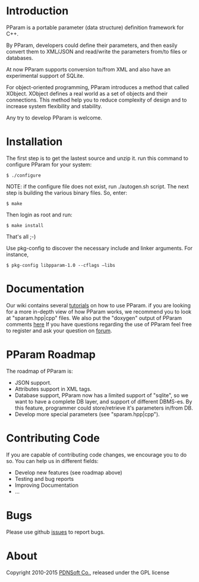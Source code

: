 # Introduction
PParam is a portable parameter (data structure) definition framework for C++.

By PParam, developers could define their parameters, and then easily convert them to XML/JSON and read/write the parameters from/to files or databases.

At now PParam supports conversion to/from XML and also have an experimental support of SQLite. 

For object-oriented programming, PParam introduces a method that called XObject. XObject defines a real world as a set of objects and their connections. This method help you to reduce complexity of design and to increase system flexibility and stability.

Any try to develop PParam is welcome.

# Installation
The first step is to get the lastest source and unzip it. run this command to configure PParam for your system:
```shell
$ ./configure
```
NOTE: if the configure file does not exist, run ./autogen.sh script.
The next step is building the various binary files. So, enter:
```shell
$ make
```
Then login as root and run:
```shell
$ make install
```
That's all ;-)

Use pkg-config to discover the necessary include and linker arguments. For instance,
```shell
$ pkg-config libpparam-1.0 --cflags –libs
```
# Documentation
Our wiki contains several [tutorials](http://pdnsoft.com/en/web/pdnen/wiki/-/wiki/Main/PParam+Tutorial) on how to use PParam.
if you are looking for a more in-depth view of how PParam works, we recommend you to look at "sparam.hpp|cpp" files. We also put the "doxygen" output of PParam comments [here](http://support.pdnsoft.com/doxy/PParam)
If you have questions regarding the use of PParam  feel free to register and ask your question on [forum](http://pdnsoft.com/en/web/pdnen/forum/-/message_boards/category/423811). 
# PParam Roadmap
The roadmap of PParam is: 
* JSON support. 
* Attributes support in XML tags.
* Database support, PParam now has a limited support of "sqlite", so we want to have a complete DB layer, and support of different DBMS-es. By this feature, programmer could store/retrieve it's parameters in/from DB. 
* Develop more special parameters (see "sparam.hpp|cpp"). 

# Contributing Code
If you are capable of contributing code changes, we encourage you to do so. You can help us in different fields:
* Develop new features (see roadmap above)
* Testing and bug reports
* Improving Documentation
* ... 

# Bugs
 Please use github [issues](https://github.com/pdnsoft/PParam/issues) to report bugs. 
# About
Copyright 2010-2015 [PDNSoft Co.](http://www.pdnsoft.com), released under the GPL license
